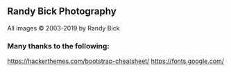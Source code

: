 ## Randy Bick Photography

All images &copy; 2003-2019 by Randy Bick


### Many thanks to the following:

https://hackerthemes.com/bootstrap-cheatsheet/
https://fonts.google.com/